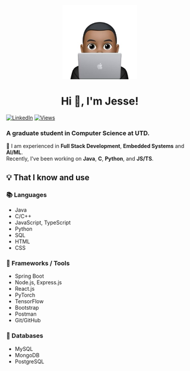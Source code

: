 <div id="header" align="center">
  <img src="https://github.com/JesseLee62/img-storage/blob/master/memojiLaptop.jpeg" width="200"/>
  <h1>Hi 👋, I'm Jesse!</h1>
</div>

[![LinkedIn](https://img.shields.io/badge/LinkedIn-Connect-blue?style=social&logo=linkedin)](https://www.linkedin.com/in/jesselee62)
[![Views](https://komarev.com/ghpvc/?username=jc-hiroto&label=Profile%20views&color=0e75b6&style=flat)](https://github.com/JesseLee62)


### A graduate student in Computer Science at UTD. 

🧠 I am experienced in **Full Stack Development**, **Embedded Systems** and **AI/ML**.    
Recently, I've been working on **Java**, **C**, **Python**, and **JS/TS**.


## 💡 That I know and use  
### 📚 Languages
- Java
- C/C++
- JavaScript, TypeScript
- Python
- SQL
- HTML
- CSS
  
### 🔧 Frameworks / Tools
- Spring Boot
- Node.js, Express.js
- React.js
- PyTorch
- TensorFlow
- Bootstrap
- Postman
- Git/GitHub

### 💾 Databases
- MySQL
- MongoDB
- PostgreSQL

<!--
**JesseLee62/JesseLee62** is a ✨ _special_ ✨ repository because its `README.md` (this file) appears on your GitHub profile.

Here are some ideas to get you started:

- 🔭 I’m currently working on ...
- 🌱 I’m currently learning ...
- 👯 I’m looking to collaborate on ...
- 🤔 I’m looking for help with ...
- 💬 Ask me about ...
- 📫 How to reach me: ...
- 😄 Pronouns: ...
- ⚡ Fun fact: ...
-->
